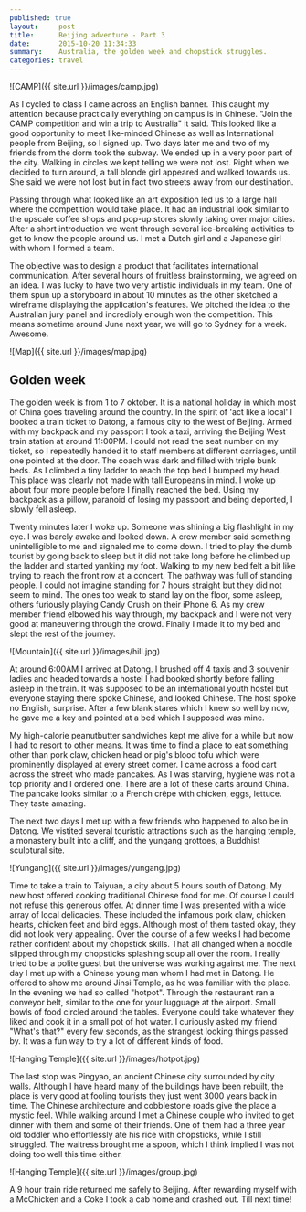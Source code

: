 ```yaml
---
published: true
layout:     post
title:      Beijing adventure - Part 3
date:       2015-10-20 11:34:33
summary:    Australia, the golden week and chopstick struggles.
categories: travel
---
```


![CAMP]({{ site.url }}/images/camp.jpg)

As I cycled to class I came across an English banner. This caught my attention because practically everything on campus is in Chinese. "Join the CAMP competition and win a trip to Australia" it said. This looked like a good opportunity to meet like-minded Chinese as well as International people from Beijing, so I signed up. Two days later me and two of my friends from the dorm took the subway. We ended up in a very poor part of the city. Walking in circles we kept telling we were not lost. Right when we decided to turn around, a tall blonde girl appeared and walked towards us. She said we were not lost but in fact two streets away from our destination.

Passing through what looked like an art exposition led us to a large hall where the competition would take place. It had an industrial look similar to the upscale coffee shops and pop-up stores slowly taking over major cities. After a short introduction we went through several ice-breaking activities to get to know the people around us. I met a Dutch girl and a Japanese girl with whom I formed a team.

The objective was to design a product that facilitates international communication. After several hours of fruitless brainstorming, we agreed on an idea. I was lucky to have two very artistic individuals in my team. One of them spun up a storyboard in about 10 minutes as the other sketched a wireframe displaying the application's features. We pitched the idea to the Australian jury panel and incredibly enough won the competition. This means sometime around June next year, we will go to Sydney for a week. Awesome.

![Map]({{ site.url }}/images/map.jpg)

## Golden week
The golden week is from 1 to 7 oktober. It is a national holiday in which most of China goes traveling around the country. In the spirit of 'act like a local' I booked a train ticket to Datong, a famous city to the west of Beijing. Armed with my backpack and my passport I took a taxi, arriving the Beijing West train station at around 11:00PM. I could not read the seat number on my ticket, so I repeatedly handed it to staff members at different carriages, until one pointed at the door. The coach was dark and filled with triple bunk beds. As I climbed a tiny ladder to reach the top bed I bumped my head. This place was clearly not made with tall Europeans in mind. I woke up about four more people before I finally reached the bed. Using my backpack as a pillow, paranoid of losing my passport and being deported, I slowly fell asleep. 

Twenty minutes later I woke up. Someone was shining a big flashlight in my eye. I was barely awake and looked down. A crew member said something unintelligible to me and signaled me to come down. I tried to play the dumb tourist by going back to sleep but it did not take long before he climbed up the ladder and started yanking my foot. Walking to my new bed felt a bit like trying to reach the front row at a concert. The pathway was full of standing people. I could not imagine standing for 7 hours straight but they did not seem to mind. The ones too weak to stand lay on the floor, some asleep, others furiously playing Candy Crush on their iPhone 6. As my crew member friend elbowed his way through, my backpack and I were not very good at maneuvering through the crowd. Finally I made it to my bed and slept the rest of the journey.

![Mountain]({{ site.url }}/images/hill.jpg)

At around 6:00AM I arrived at Datong. I brushed off 4 taxis and 3 souvenir ladies and headed towards a hostel I had booked shortly before falling asleep in the train. It was supposed to be an international youth hostel but everyone staying there spoke Chinese, and looked Chinese. The host spoke no English, surprise. After a few blank stares which I knew so well by now, he gave me a key and pointed at a bed which I supposed was mine.

My high-calorie peanutbutter sandwiches kept me alive for a while but now I had to resort to other means. It was time to find a place to eat something other than pork claw, chicken head or pig's blood tofu which were prominently displayed at every street corner. I came across a food cart across the street who made pancakes. As I was starving, hygiene was not a top priority and I ordered one. There are a lot of these carts around China. The pancake looks similar to a French crêpe with chicken, eggs, lettuce. They taste amazing.

The next two days I met up with a few friends who happened to also be in Datong. We vistited several touristic attractions such as the hanging temple, a monastery built into a cliff, and the yungang grottoes, a Buddhist sculptural site.

![Yungang]({{ site.url }}/images/yungang.jpg)

Time to take a train to Taiyuan, a city about 5 hours south of Datong. My new host offered cooking traditional Chinese food for me. Of course I could not refuse this generous offer. At dinner time I was presented with a wide array of local delicacies. These included the infamous pork claw, chicken hearts, chicken feet and bird eggs. Although most of them tasted okay, they did not look very appealing. Over the course of a few weeks I had become rather confident about my chopstick skills. That all changed when a noodle slipped through my chopsticks splashing soup all over the room. I really tried to be a polite guest but the universe was working against me.
The next day I met up with a Chinese young man whom I had met in Datong. He offered to show me around Jinsi Temple, as he was familiar with the place. In the evening we had so called "hotpot". Through the restaurant ran a conveyor belt, similar to the one for your lugguage at the airport. Small bowls of food circled around the tables. Everyone could take whatever they liked and cook it in a small pot of hot water. I curiously asked my friend "What's that?" every few seconds, as the strangest looking things passed by. It was a fun way to try a lot of different kinds of food.

![Hanging Temple]({{ site.url }}/images/hotpot.jpg)

The last stop was Pingyao, an ancient Chinese city surrounded by city walls. Although I have heard many of the buildings have been rebuilt, the place is very good at fooling tourists they just went 3000 years back in time. The Chinese architecture and cobblestone roads give the place a mystic feel. While walking around I met a Chinese couple who invited to get dinner with them and some of their friends. One of them had a three year old toddler who effortlessly ate his rice with chopsticks, while I still struggled. The waitress brought me a spoon, which I think implied I was not doing too well this time either.

![Hanging Temple]({{ site.url }}/images/group.jpg)

A 9 hour train ride returned me safely to Beijing. After rewarding myself with a McChicken and a Coke I took a cab home and crashed out. Till next time!
